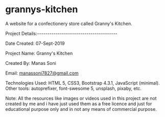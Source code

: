 # grannys-kitchen
A website for a confectionery store called Granny's Kitchen.

Project Details:---------------------------------------

Date Created: 07-Sept-2019

Project Name: Granny's Kitchen

Created By: Manas Soni

Email: manassoni7827@gmail.com

Technologies Used: HTML 5, CSS3, Bootstrap 4.3.1, JavaScript (minimal). Other tools: autoprefixer, font-swesome 5, unsplash, pixaby, etc.

Note: All the resources like images or videos used in this project are not created by me and i have just used them as a free licence and just for educational purpose only and in not any means of commercial purpose.
